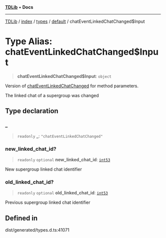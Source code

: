 [**TDLib**](../../../../../../README.md) • **Docs**

***

[TDLib](../../../../../../modules.md) / [index](../../../../../README.md) / [types](../../../README.md) / [default](../README.md) / chatEventLinkedChatChanged$Input

# Type Alias: chatEventLinkedChatChanged$Input

> **chatEventLinkedChatChanged$Input**: `object`

Version of [chatEventLinkedChatChanged](chatEventLinkedChatChanged.md) for method parameters.

The linked chat of a supergroup was changed

## Type declaration

### \_

> `readonly` **\_**: `"chatEventLinkedChatChanged"`

### new\_linked\_chat\_id?

> `readonly` `optional` **new\_linked\_chat\_id**: [`int53`](int53.md)

New supergroup linked chat identifier

### old\_linked\_chat\_id?

> `readonly` `optional` **old\_linked\_chat\_id**: [`int53`](int53.md)

Previous supergroup linked chat identifier

## Defined in

dist/generated/types.d.ts:41071
